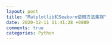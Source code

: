 ```yaml
---
layout: post
title: "Matplotlib和Seaborn使用方法集锦"
date: 2020-12-11 11:41:28 +0800
comments: true
categories: Python
---
```


